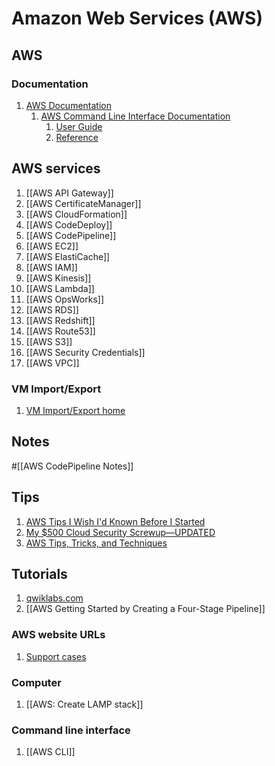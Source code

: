 # Amazon Web Services (AWS)

## AWS

### Documentation

1. [AWS Documentation](http://aws.amazon.com/documentation/)
    1. [AWS Command Line Interface Documentation](https://aws.amazon.com/documentation/cli/)
        1. [User Guide](http://docs.aws.amazon.com/cli/latest/userguide/cli-chap-welcome.html)
        1. [Reference](http://docs.aws.amazon.com/cli/latest/reference/)

## AWS services

1. [[AWS API Gateway]]
1. [[AWS CertificateManager]]
1. [[AWS CloudFormation]]
1. [[AWS CodeDeploy]]
1. [[AWS CodePipeline]]
1. [[AWS EC2]]
1. [[AWS ElastiCache]]
1. [[AWS IAM]]
1. [[AWS Kinesis]]
1. [[AWS Lambda]]
1. [[AWS OpsWorks]]
1. [[AWS RDS]]
1. [[AWS Redshift]]
1. [[AWS Route53]]
1. [[AWS S3]]
1. [[AWS Security Credentials]]
1. [[AWS VPC]]

### VM Import/Export

1. [VM Import/Export home](http://aws.amazon.com/ec2/vm-import/)

## Notes

#[[AWS CodePipeline Notes]]

## Tips

1. [AWS Tips I Wish I'd Known Before I Started](https://wblinks.com/notes/aws-tips-i-wish-id-known-before-i-started/)
1. [My $500 Cloud Security Screwup—UPDATED](https://securosis.com/blog/my-500-cloud-security-screwup)
1. [AWS Tips, Tricks, and Techniques](https://launchbylunch.com/posts/2014/Jan/29/aws-tips/)

## Tutorials

1. [qwiklabs.com](https://run.qwiklabs.com/)
1. [[AWS Getting Started by Creating a Four-Stage Pipeline]]

### AWS website URLs

1. [Support cases](https://aws.amazon.com/support)

### Computer

1. [[AWS: Create LAMP stack]]

### Command line interface

1. [[AWS CLI]]

